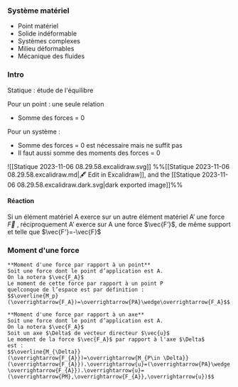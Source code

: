 ### Système matériel

* Point matériel
* Solide indéformable
* Systèmes complexes
* Milieu déformables
* Mécanique des fluides

### Intro
Statique : étude de l'équilibre

Pour un point : une seule relation
* Somme des forces = 0

Pour un système :
* Somme des forces = 0 est nécessaire mais ne suffit pas
* Il faut aussi somme des moments des forces = 0 

![[Statique 2023-11-06 08.29.58.excalidraw.svg]]
%%[[Statique 2023-11-06 08.29.58.excalidraw.md|🖋 Edit in Excalidraw]], and the [[Statique 2023-11-06 08.29.58.excalidraw.dark.svg|dark exported image]]%%

#### Réaction
Si un élément matériel A exerce sur un autre élément matériel A’ une force $\vec{F}$ , réciproquement A’ exerce sur A une force $\vec{F’}$, de même support et telle que $\vec{F'}=-\vec{F}$

### Moment d'une force

```ad-important
**Moment d'une force par rapport à un point**
Soit une force dont le point d’application est A.
On la notera $\vec{F_A}$
Le moment de cette force par rapport à un point P
quelconque de l’espace est par définition :
$$\overline{M_p}(\overrightarrow{F_A})=\overrightarrow{PA}\wedge\overrightarrow{F_A}$$
```

```ad-important
**Moment d'une force par rapport à un axe**
Soit une force dont le point d’application est A.
On la notera $\vec{F_A}$
Soit un axe $\Delta$ de vecteur directeur $\vec{u}$
Le moment de la force $\vec{F_A}$ par rapport à l'axe $\Delta$
est :
$$\overline{M_{\Delta}}(\overrightarrow{F_{A}})=\overrightarrow{M_{P\in \Delta}}(\overrightarrow{F_{A}}).\overrightarrow{u}=(\overrightarrow{PA}\wedge \overrightarrow{F_{A}}).\overrightarrow{u}=(\overrightarrow{PM},\overrightarrow{F_{A}},\overrightarrow{u})$$
```
